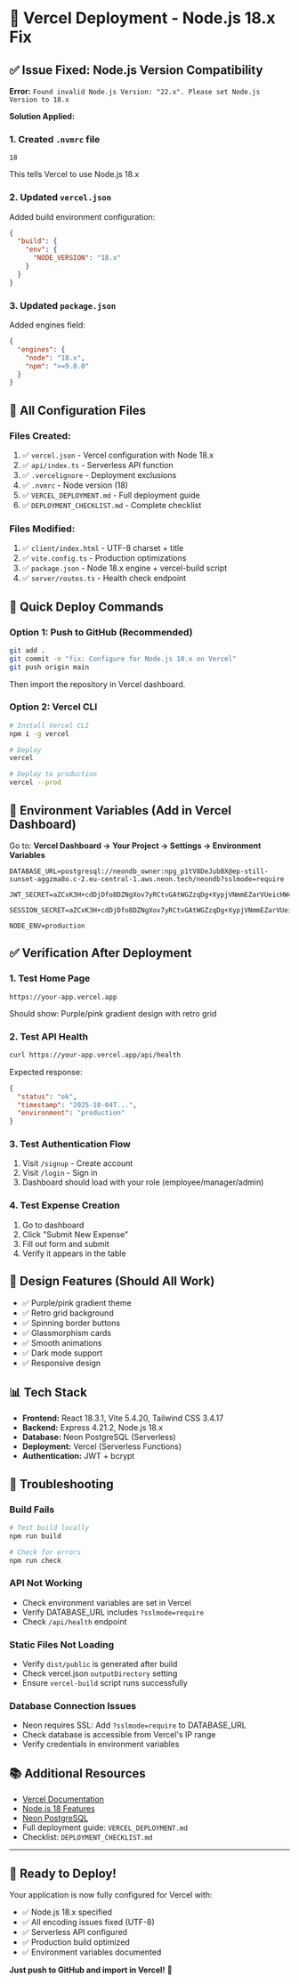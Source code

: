 # 🚀 Vercel Deployment - Node.js 18.x Fix

## ✅ Issue Fixed: Node.js Version Compatibility

**Error:** `Found invalid Node.js Version: "22.x". Please set Node.js Version to 18.x`

**Solution Applied:**

### 1. Created `.nvmrc` file
```
18
```
This tells Vercel to use Node.js 18.x

### 2. Updated `vercel.json`
Added build environment configuration:
```json
{
  "build": {
    "env": {
      "NODE_VERSION": "18.x"
    }
  }
}
```

### 3. Updated `package.json`
Added engines field:
```json
{
  "engines": {
    "node": "18.x",
    "npm": ">=9.0.0"
  }
}
```

## 📝 All Configuration Files

### Files Created:
1. ✅ `vercel.json` - Vercel configuration with Node 18.x
2. ✅ `api/index.ts` - Serverless API function
3. ✅ `.vercelignore` - Deployment exclusions
4. ✅ `.nvmrc` - Node version (18)
5. ✅ `VERCEL_DEPLOYMENT.md` - Full deployment guide
6. ✅ `DEPLOYMENT_CHECKLIST.md` - Complete checklist

### Files Modified:
1. ✅ `client/index.html` - UTF-8 charset + title
2. ✅ `vite.config.ts` - Production optimizations
3. ✅ `package.json` - Node 18.x engine + vercel-build script
4. ✅ `server/routes.ts` - Health check endpoint

## 🎯 Quick Deploy Commands

### Option 1: Push to GitHub (Recommended)
```bash
git add .
git commit -m "fix: Configure for Node.js 18.x on Vercel"
git push origin main
```
Then import the repository in Vercel dashboard.

### Option 2: Vercel CLI
```bash
# Install Vercel CLI
npm i -g vercel

# Deploy
vercel

# Deploy to production
vercel --prod
```

## 🔐 Environment Variables (Add in Vercel Dashboard)

Go to: **Vercel Dashboard → Your Project → Settings → Environment Variables**

```env
DATABASE_URL=postgresql://neondb_owner:npg_p1tV8DeJubBX@ep-still-sunset-aggzma8o.c-2.eu-central-1.aws.neon.tech/neondb?sslmode=require

JWT_SECRET=aZCxK3H+cdDjDfo8DZNgXov7yRCtvGAtWGZzqDg+XypjVNmmEZarVUeicHW4lb8GP5ERWDT1bxBNEg2qmN4z0g==

SESSION_SECRET=aZCxK3H+cdDjDfo8DZNgXov7yRCtvGAtWGZzqDg+XypjVNmmEZarVUeicHW4lb8GP5ERWDT1bxBNEg2qmN4z0g==

NODE_ENV=production
```

## ✅ Verification After Deployment

### 1. Test Home Page
```
https://your-app.vercel.app
```
Should show: Purple/pink gradient design with retro grid

### 2. Test API Health
```bash
curl https://your-app.vercel.app/api/health
```
Expected response:
```json
{
  "status": "ok",
  "timestamp": "2025-10-04T...",
  "environment": "production"
}
```

### 3. Test Authentication Flow
1. Visit `/signup` - Create account
2. Visit `/login` - Sign in
3. Dashboard should load with your role (employee/manager/admin)

### 4. Test Expense Creation
1. Go to dashboard
2. Click "Submit New Expense"
3. Fill out form and submit
4. Verify it appears in the table

## 🎨 Design Features (Should All Work)

- ✅ Purple/pink gradient theme
- ✅ Retro grid background
- ✅ Spinning border buttons
- ✅ Glassmorphism cards
- ✅ Smooth animations
- ✅ Dark mode support
- ✅ Responsive design

## 📊 Tech Stack

- **Frontend:** React 18.3.1, Vite 5.4.20, Tailwind CSS 3.4.17
- **Backend:** Express 4.21.2, Node.js 18.x
- **Database:** Neon PostgreSQL (Serverless)
- **Deployment:** Vercel (Serverless Functions)
- **Authentication:** JWT + bcrypt

## 🔧 Troubleshooting

### Build Fails
```bash
# Test build locally
npm run build

# Check for errors
npm run check
```

### API Not Working
- Check environment variables are set in Vercel
- Verify DATABASE_URL includes `?sslmode=require`
- Check `/api/health` endpoint

### Static Files Not Loading
- Verify `dist/public` is generated after build
- Check vercel.json `outputDirectory` setting
- Ensure `vercel-build` script runs successfully

### Database Connection Issues
- Neon requires SSL: Add `?sslmode=require` to DATABASE_URL
- Check database is accessible from Vercel's IP range
- Verify credentials in environment variables

## 📚 Additional Resources

- [Vercel Documentation](https://vercel.com/docs)
- [Node.js 18 Features](https://nodejs.org/en/blog/release/v18.0.0)
- [Neon PostgreSQL](https://neon.tech/docs)
- Full deployment guide: `VERCEL_DEPLOYMENT.md`
- Checklist: `DEPLOYMENT_CHECKLIST.md`

---

## 🎉 Ready to Deploy!

Your application is now fully configured for Vercel with:
- ✅ Node.js 18.x specified
- ✅ All encoding issues fixed (UTF-8)
- ✅ Serverless API configured
- ✅ Production build optimized
- ✅ Environment variables documented

**Just push to GitHub and import in Vercel!** 🚀
